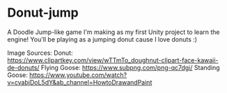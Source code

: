 # Donut-jump
A Doodle Jump-like game I'm making as my first Unity project to learn the engine! You'll be playing as a jumping donut cause I love donuts :)

Image Sources:
Donut: https://www.clipartkey.com/view/wTTmTo_doughnut-clipart-face-kawaii-de-donuts/
Flying Goose: https://www.subpng.com/png-qc7dgi/
Standing Goose: https://www.youtube.com/watch?v=cvabjDoL5dY&ab_channel=HowtoDrawandPaint

